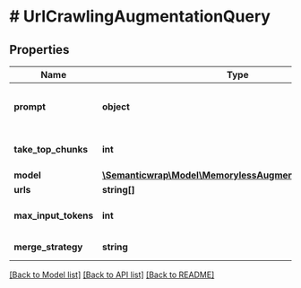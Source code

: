 # # UrlCrawlingAugmentationQuery

## Properties

Name | Type | Description | Notes
------------ | ------------- | ------------- | -------------
**prompt** | **object** | Main prompt template to use |
**take_top_chunks** | **int** | Number of top chunks to take | [optional]
**model** | [**\Semanticwrap\Model\MemorylessAugmentationQueryModel**](MemorylessAugmentationQueryModel.md) |  |
**urls** | **string[]** |  |
**max_input_tokens** | **int** | Maximum number of tokens | [optional]
**merge_strategy** | **string** | Merge strategy | [optional]

[[Back to Model list]](../../README.md#models) [[Back to API list]](../../README.md#endpoints) [[Back to README]](../../README.md)
